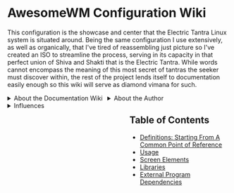 # AwesomeWM Configuration Wiki

This configuration is the showcase and center that the Electric Tantra Linux system is situated around. Being the same configuration I use extensively, as well as organically, that I've tired of reassembling just picture so I've created an ISO to streamline the process, serving in its capacity in that perfect union of Shiva and Shakti that is the Electric Tantra. While words cannot encompass the meaning of this most secret of tantras the seeker must discover within, the rest of the project lends itself to documentation easily enough so this wiki will serve as diamond vimana for such.

<details style="width: 45%; float:left;" ><summary> About the Documentation Wiki </summary>
<p>This wiki should help you understand exactly how to utilize the window manager that is the underpinning of the Electric Tantra Linux, including a brief overview of the concepts that underlie its features and functionalities that I found it necessary to first understand in writing the configuration itself. This will not be an exhaustive treatment of the subject as you can find reference manuals for those purposes easily enough nor will every feature find its way into these documents as the configuration is in a state of flux, that I have tried to constrain myself from altering too much too quickly but am human and prone to error so sometimes wiki treatment of somethings will be overlooked. I apologize in advance. </p>

<p>The coming pages will introduce concepts that are important to understand in order to appreciate what this particular configuration is doing and why. I will assume you have a basic knowledge of Linux, but will still define certain key terms for the purposes of insuring the audience and I are on the same page regarding them. </p>
</details>

<details style="width: 45%; float:left;"><summary> About the Author </summary>
<p>
My name is Thomas Leon Highbaugh, the author of the Electric Tantra Linux and a Linux nerd of the worst sort who enjoys nothing more than making the sorts of attractive desktop layouts that I always wished were available on paid OSes I used before only to have found them here, in the Linux scrap heap. I also work in web development, employing the same questionable taste in making websites, which I make entirely on Linux in an environment configured to my precise taste and using the tools with configurations available to you on GitHub because its not like hiding those configurations would do anything but make it easier to loose them (and cause open source is good mmmkay?). 
 </p>

</details>

<details style="width: 45%; float:left;"><summary> Influences </summary>
<p>
Anyone embarking on the journey up Mordor that is AwesomeWM configurations should consider checking out the following configurations, if not using one as the basis for their configuration as is standard practice within the awfully named `ricing` community. The best configuration I have ever seen, the <b>TDE</b> one listed first below, is heavily itself based on the <b>Glorious Dotfiles</b>, there is no shame in adapting code to your needs just give the authors some credit. Below I have listed all of the configurations I have taken inspiration from, with some serving to contribute code to this project. Most importantly has been <b>TDE</b> which I have used as a basis and chiseled away at it like a block of granite, revealing my own configuration (which features legacy code from older variants of my configuration too and bits from other configurations listed below). This serves to satisfy any attribution required by the licenses associated with each, since I am not making money on this I doubt anyone plans to sue me over not including the entire license which is redundant and annoying in my humble opinion (except within the `lib` directory I included Meyers license since the code there I have not substantially modified and is his code as-is).
 </p>

 <h3>Primary Influences</h3>
<ul>
<li><b>TDE</b> - Tom Meyer's awesome configuration that served as the basis/most major of influences on the present configuration. Absolutely most functional and fully featured Awesome configuration available on Github, even though it has the most annoying logo I have ever seen (its painful seriously). Overall this is the most functional out-of-the-box configuration with the highest code quality of any I have used, even if I differ in my approach to several aspects of the code and have had a hell of a time adapting from it. Interestingly this is the only one that has any notion of a settings app, only one that interacts with `.conf` files as stores of the settings (which has been a real pain to strip out of the configuration because I know what settings I want for my system, I don't often change them but for a more general system it makes total sense to have) and overall, the comments are the most useful of any I have seen (they actually describe what is going on, what a thought).</li>
<li><b>Glorious Dotfiles</b> - inherited from Meyer's work. Great modular widgets and modules, terrible UI and questionable choices (titlebars on the left? really?). This configuration has been the source of considerable amounts of code for the other AwesomeWM configurations I have taken inspiration from, you might think of it as a progenitor to the others or that alot of the others are derivative configurations from this base. However, that might be understating the amount of work that even starting with this code base, the other authors and myself have had to do to get the code from this configuration to be useful on other systems than the original authors.  </li>

<li><b>Elenapan</b> - a great example of what can be done with awesome. Subdirectories are named some goofy things, but the code quality is generally high and the design of the thing looks the best of any awesome configuration overall. The author is also really responsive if you catch her on Reddit, and is very humble making it easy to communicate with her if you have questions about how her configuration works or want advise. Out of all of the configurations listed, she is probably the easiest to talk to for such purposes, somewhat like a college professor only polite. </li>
</ul>
<h3>Honorable Mentions</h3>
<ul>
<li><b>Awesome-Shell</b>  - recreation of ukde's look that effectively utilizes a single panel like this configuration</li>
<li><b>JavaCafe's Awesome</b> - I really like the appearance of this configuration, while differing with its author about some critical under-the-hood design decisions. He has recently moved to using NixOS, meaning his configurations are shifting towards Nix configurations entirely, so we will see how long until he so transitions his awesomewm configuration(which he says he will not be doing). His configuration, like TDE and Awesome Shell, all owe no small thanks to the Glorious Dotfiles configuration (as does this configuration obviously). </li>
</ul>
</details>

<div style="width: 45%; float:right; margin-left: 2.5%;">
<h2>Table of Contents</h2>
<ul>
<li><a href="./definitions.md">Definitions: Starting From A Common Point of Reference</a></li>
<li><a href="./usage.md">Usage</a></li>
<li><a href="./screen.md">Screen Elements</a></li>
<li><a href="./libraries.md">Libraries</a></li>
<li><a href="./externals.md">External Program Dependencies</a></li>
</ul>
</div>

